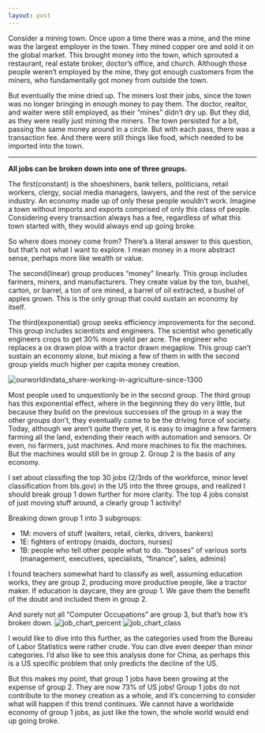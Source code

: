 ```yaml
---
layout: post
---
```

Consider a mining town. Once upon a time there was a mine, and the mine was the largest employer in the town. They mined copper ore and sold it on the global market. This brought money into the town, which sprouted a restaurant, real estate broker, doctor’s office, and church. Although those people weren’t employed by the mine, they got enough customers from the miners, who fundamentally got money from outside the town.

But eventually the mine dried up. The miners lost their jobs, since the town was no longer bringing in enough money to pay them. The doctor, realtor, and waiter were still employed, as their “mines” didn’t dry up. But they did, as they were really just mining the miners. The town persisted for a bit, passing the same money around in a circle. But with each pass, there was a transaction fee. And there were still things like food, which needed to be imported into the town.
***

**All jobs can be broken down into one of three groups.**

The first(constant) is the shoeshiners, bank tellers, politicians, retail workers, clergy, social media managers, lawyers, and the rest of the service industry. An economy made up of only these people wouldn’t work. Imagine a town without imports and exports comprised of only this class of people. Considering every transaction always has a fee, regardless of what this town started with, they would always end up going broke.

So where does money come from? There’s a literal answer to this question, but that’s not what I want to explore. I mean money in a more abstract sense, perhaps more like wealth or value.

The second(linear) group produces “money” linearly. This group includes farmers, miners, and manufacturers. They create value by the ton, bushel, carton, or barrel, a ton of ore mined, a barrel of oil extracted, a bushel of apples grown. This is the only group that could sustain an economy by itself.

The third(exponential) group seeks efficiency improvements for the second. This group includes scientists and engineers. The scientist who genetically engineers crops to get 30% more yield per acre. The engineer who replaces a ox drawn plow with a tractor drawn megaplow. This group can’t sustain an economy alone, but mixing a few of them in with the second group yields much higher per capita money creation.

![ourworldindata_share-working-in-agriculture-since-1300](https://github.com/caapap/caapap.github.io/assets/37110214/972a6c50-c1c3-44dc-9c7b-310d7314bfe9)

Most people used to unquestionly be in the second group. The third group has this exponential effect, where in the beginning they do very little, but because they build on the previous successes of the group in a way the other groups don’t, they eventually come to be the driving force of society. Today, although we aren’t quite there yet, it is easy to imagine a few farmers farming all the land, extending their reach with automation and sensors. Or even, no farmers, just machines. And more machines to fix the machines. But the machines would still be in group 2. Group 2 is the basis of any economy.

I set about classifing the top 30 jobs (2/3rds of the workforce, minor level classification from bls.gov) in the US into the three groups, and realized I should break group 1 down further for more clarity. The top 4 jobs consist of just moving stuff around, a clearly group 1 activity!

Breaking down group 1 into 3 subgroups:

- 1M: movers of stuff (waiters, retail, clerks, drivers, bankers)
- 1E: fighters of entropy (maids, doctors, nurses)
- 1B: people who tell other people what to do. “bosses” of various sorts (management, executives, specialists, “finance”, sales, admins)

I found teachers somewhat hard to classify as well, assuming education works, they are group 2, producing more productive people, like a tractor maker. If education is daycare, they are group 1. We gave them the benefit of the doubt and included them in group 2.

And surely not all “Computer Occupations” are group 3, but that’s how it’s broken down.
![job_chart_percent](https://github.com/caapap/caapap.github.io/assets/37110214/bebd7fe6-d80e-4dc0-bb5e-6996aae7be23)
![job_chart_class](https://github.com/caapap/caapap.github.io/assets/37110214/97eb7c4c-b1b5-47d4-8215-ab9ea966fe31)

I would like to dive into this further, as the categories used from the Bureau of Labor Statistics were rather crude. You can dive even deeper than minor categories. I’d also like to see this analysis done for China, as perhaps this is a US specific problem that only predicts the decline of the US.

But this makes my point, that group 1 jobs have been growing at the expense of group 2. They are now 73% of US jobs! Group 1 jobs do not contribute to the money creation as a whole, and it’s concerning to consider what will happen if this trend continues. We cannot have a worldwide economy of group 1 jobs, as just like the town, the whole world would end up going broke.
